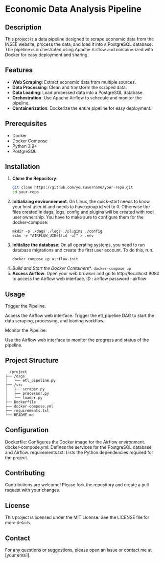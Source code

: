 # Economic Data Analysis Pipeline

## Description

This project is a data pipeline designed to scrape economic data from the INSEE website, process the data, and load it into a PostgreSQL database. The pipeline is orchestrated using Apache Airflow and containerized with Docker for easy deployment and sharing.

## Features

- **Web Scraping**: Extract economic data from multiple sources.
- **Data Processing**: Clean and transform the scraped data.
- **Data Loading**: Load processed data into a PostgreSQL database.
- **Orchestration**: Use Apache Airflow to schedule and monitor the pipeline.
- **Containerization**: Dockerize the entire pipeline for easy deployment.

## Prerequisites

- Docker
- Docker Compose
- Python 3.9+
- PostgreSQL

## Installation

1. **Clone the Repository**:
   ```sh
   git clone https://github.com/yourusername/your-repo.git
   cd your-repo
2. **Initializing environnement**:
   On Linux, the quick-start needs to know your host user id and needs to have group id set to 0. Otherwise the files created in dags, logs, config and plugins will be created with root user ownership. You have to make        sure to configure them for the docker-compose:
   ```
   mkdir -p ./dags ./logs ./plugins ./config
   echo -e "AIRFLOW_UID=$(id -u)" > .env
   ```
3. **Initialize the database**:
   On all operating systems, you need to run database migrations and create the first user account. To do this, run.
   ```
   docker compose up airflow-init
   ```
5. *Build and Start the Docker Containers**:
   ```docker-compose up```
6. **Access Airflow**:
   Open your web browser and go to http://localhost:8080 to access the Airflow web interface.
   ID : airflow
   password : airflow
## Usage

  Trigger the Pipeline:
  
  Access the Airflow web interface.
  Trigger the etl_pipeline DAG to start the data scraping, processing, and loading workflow.
  
  Monitor the Pipeline:
  
  Use the Airflow web interface to monitor the progress and status of the pipeline.

## Project Structure
```
  /project
├── /dags
│   └── etl_pipeline.py
├── /src
│   ├── scraper.py
│   ├── processor.py
│   └── loader.py
├── Dockerfile
├── docker-compose.yml
├── requirements.txt
└── README.md
```

## Configuration
Dockerfile: Configures the Docker image for the Airflow environment.
docker-compose.yml: Defines the services for the PostgreSQL database and Airflow.
requirements.txt: Lists the Python dependencies required for the project.
## Contributing
Contributions are welcome! Please fork the repository and create a pull request with your changes.
## License
This project is licensed under the MIT License. See the LICENSE file for more details.
## Contact
For any questions or suggestions, please open an issue or contact me at [your email].

